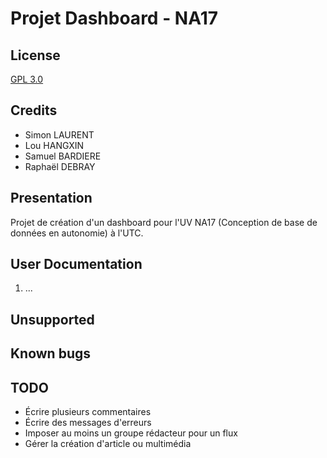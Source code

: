 # Projet Dashboard - NA17 

## License
[GPL 3.0](http://www.gnu.org/licenses/gpl-3.0.txt)
## Credits
- Simon LAURENT
- Lou HANGXIN
- Samuel BARDIERE
- Raphaël DEBRAY

## Presentation
Projet de création d'un dashboard pour l'UV NA17 (Conception de base de données en autonomie) à l'UTC.


## User Documentation
1. ...

## Unsupported


## Known bugs


## TODO
- Écrire plusieurs commentaires
- Écrire des messages d'erreurs
- Imposer au moins un groupe rédacteur pour un flux
- Gérer la création d'article ou multimédia


